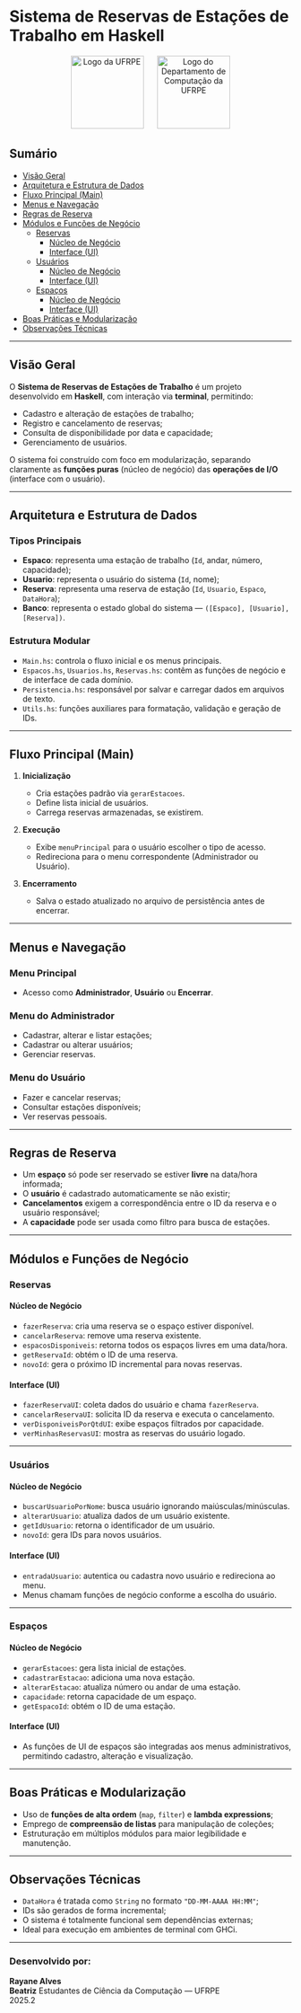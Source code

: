 # Sistema de Reservas de Estações de Trabalho em Haskell

<p align="center">
  <img src="https://portais.univasf.edu.br/ppgadt/pesquisadores/matriculados/arquivos/turma-2024-arquivos/ufrpe-logo.png" alt="Logo da UFRPE" width="130" height="130" style="margin-right: 20px;">
  <img src="https://yt3.googleusercontent.com/ytc/AIdro_laNsLYNFcXxU6RowxEG9ooxCiO6dJqFqS9yY_C1vnyTUY=s900-c-k-c0x00ffffff-no-rj" alt="Logo do Departamento de Computação da UFRPE" width="130" height="130">
</p>

## Sumário
- [Visão Geral](#visão-geral)
- [Arquitetura e Estrutura de Dados](#arquitetura-e-estrutura-de-dados)
- [Fluxo Principal (Main)](#fluxo-principal-main)
- [Menus e Navegação](#menus-e-navegação)
- [Regras de Reserva](#regras-de-reserva)
- [Módulos e Funções de Negócio](#módulos-e-funções-de-negócio)
  - [Reservas](#reservas)
    - [Núcleo de Negócio](#reservas---núcleo-de-negócio)
    - [Interface (UI)](#reservas---interface-ui)
  - [Usuários](#usuários)
    - [Núcleo de Negócio](#usuários---núcleo-de-negócio)
    - [Interface (UI)](#usuários---interface-ui)
  - [Espaços](#espaços)
    - [Núcleo de Negócio](#espaços---núcleo-de-negócio)
    - [Interface (UI)](#espaços---interface-ui)
- [Boas Práticas e Modularização](#boas-práticas-e-modularização)
- [Observações Técnicas](#observações-técnicas)

---

## Visão Geral

O **Sistema de Reservas de Estações de Trabalho** é um projeto desenvolvido em **Haskell**, com interação via **terminal**, permitindo:
- Cadastro e alteração de estações de trabalho;
- Registro e cancelamento de reservas;
- Consulta de disponibilidade por data e capacidade;
- Gerenciamento de usuários.

O sistema foi construído com foco em modularização, separando claramente as **funções puras** (núcleo de negócio) das **operações de I/O** (interface com o usuário).

---

## Arquitetura e Estrutura de Dados

### Tipos Principais
- **Espaco**: representa uma estação de trabalho (`Id`, andar, número, capacidade);
- **Usuario**: representa o usuário do sistema (`Id`, nome);
- **Reserva**: representa uma reserva de estação (`Id`, `Usuario`, `Espaco`, `DataHora`);
- **Banco**: representa o estado global do sistema — `([Espaco], [Usuario], [Reserva])`.

### Estrutura Modular
- `Main.hs`: controla o fluxo inicial e os menus principais.
- `Espacos.hs`, `Usuarios.hs`, `Reservas.hs`: contêm as funções de negócio e de interface de cada domínio.
- `Persistencia.hs`: responsável por salvar e carregar dados em arquivos de texto.
- `Utils.hs`: funções auxiliares para formatação, validação e geração de IDs.

---

## Fluxo Principal (Main)

1. **Inicialização**
   - Cria estações padrão via `gerarEstacoes`.
   - Define lista inicial de usuários.
   - Carrega reservas armazenadas, se existirem.

2. **Execução**
   - Exibe `menuPrincipal` para o usuário escolher o tipo de acesso.
   - Redireciona para o menu correspondente (Administrador ou Usuário).

3. **Encerramento**
   - Salva o estado atualizado no arquivo de persistência antes de encerrar.

---

## Menus e Navegação

### Menu Principal
- Acesso como **Administrador**, **Usuário** ou **Encerrar**.

### Menu do Administrador
- Cadastrar, alterar e listar estações;
- Cadastrar ou alterar usuários;
- Gerenciar reservas.

### Menu do Usuário
- Fazer e cancelar reservas;
- Consultar estações disponíveis;
- Ver reservas pessoais.

---

## Regras de Reserva

- Um **espaço** só pode ser reservado se estiver **livre** na data/hora informada;
- O **usuário** é cadastrado automaticamente se não existir;
- **Cancelamentos** exigem a correspondência entre o ID da reserva e o usuário responsável;
- A **capacidade** pode ser usada como filtro para busca de estações.

---

## Módulos e Funções de Negócio

### Reservas

#### Núcleo de Negócio
- `fazerReserva`: cria uma reserva se o espaço estiver disponível.
- `cancelarReserva`: remove uma reserva existente.
- `espacosDisponiveis`: retorna todos os espaços livres em uma data/hora.
- `getReservaId`: obtém o ID de uma reserva.
- `novoId`: gera o próximo ID incremental para novas reservas.

#### Interface (UI)
- `fazerReservaUI`: coleta dados do usuário e chama `fazerReserva`.
- `cancelarReservaUI`: solicita ID da reserva e executa o cancelamento.
- `verDisponiveisPorQtdUI`: exibe espaços filtrados por capacidade.
- `verMinhasReservasUI`: mostra as reservas do usuário logado.

---

### Usuários

#### Núcleo de Negócio
- `buscarUsuarioPorNome`: busca usuário ignorando maiúsculas/minúsculas.
- `alterarUsuario`: atualiza dados de um usuário existente.
- `getIdUsuario`: retorna o identificador de um usuário.
- `novoId`: gera IDs para novos usuários.

#### Interface (UI)
- `entradaUsuario`: autentica ou cadastra novo usuário e redireciona ao menu.
- Menus chamam funções de negócio conforme a escolha do usuário.

---

### Espaços

#### Núcleo de Negócio
- `gerarEstacoes`: gera lista inicial de estações.
- `cadastrarEstacao`: adiciona uma nova estação.
- `alterarEstacao`: atualiza número ou andar de uma estação.
- `capacidade`: retorna capacidade de um espaço.
- `getEspacoId`: obtém o ID de uma estação.

#### Interface (UI)
- As funções de UI de espaços são integradas aos menus administrativos, permitindo cadastro, alteração e visualização.

---

## Boas Práticas e Modularização

- Uso de **funções de alta ordem** (`map`, `filter`) e **lambda expressions**;
- Emprego de **compreensão de listas** para manipulação de coleções;
- Estruturação em múltiplos módulos para maior legibilidade e manutenção.

---

## Observações Técnicas

- `DataHora` é tratada como `String` no formato `"DD-MM-AAAA HH:MM"`;
- IDs são gerados de forma incremental;
- O sistema é totalmente funcional sem dependências externas;
- Ideal para execução em ambientes de terminal com GHCi.

---

### Desenvolvido por:
**Rayane Alves**  
**Beatriz**
Estudantes de Ciência da Computação — UFRPE  
2025.2
